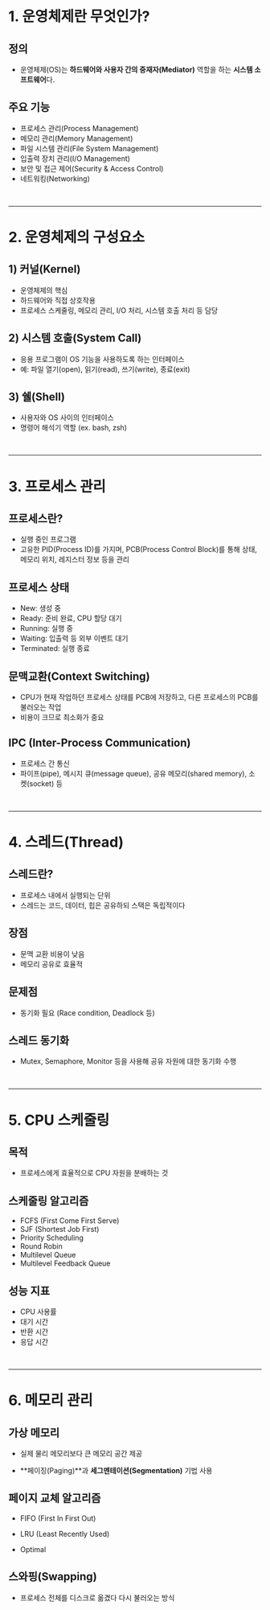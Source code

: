# 1. 운영체제란 무엇인가?

## 정의

- 운영체제(OS)는 **하드웨어와 사용자 간의 중재자(Mediator)** 역할을 하는 **시스템 소프트웨어**다.

## 주요 기능

- 프로세스 관리(Process Management)
- 메모리 관리(Memory Management)
- 파일 시스템 관리(File System Management)
- 입출력 장치 관리(I/O Management)
- 보안 및 접근 제어(Security & Access Control)
- 네트워킹(Networking)

<br>

---
# 2. 운영체제의 구성요소

## 1) 커널(Kernel)
- 운영체제의 핵심
- 하드웨어와 직접 상호작용
- 프로세스 스케줄링, 메모리 관리, I/O 처리, 시스템 호출 처리 등 담당
## 2) 시스템 호출(System Call)
- 응용 프로그램이 OS 기능을 사용하도록 하는 인터페이스
- 예: 파일 열기(open), 읽기(read), 쓰기(write), 종료(exit)
## 3) 쉘(Shell)
- 사용자와 OS 사이의 인터페이스
- 명령어 해석기 역할 (ex. bash, zsh)

<br>

---
# 3. 프로세스 관리
## 프로세스란?
- 실행 중인 프로그램
- 고유한 PID(Process ID)를 가지며, PCB(Process Control Block)를 통해 상태, 메모리 위치, 레지스터 정보 등을 관리
## 프로세스 상태
- New: 생성 중
- Ready: 준비 완료, CPU 할당 대기
- Running: 실행 중
- Waiting: 입출력 등 외부 이벤트 대기
- Terminated: 실행 종료
## 문맥교환(Context Switching)
- CPU가 현재 작업하던 프로세스 상태를 PCB에 저장하고, 다른 프로세스의 PCB를 불러오는 작업
- 비용이 크므로 최소화가 중요
## IPC (Inter-Process Communication)
- 프로세스 간 통신
- 파이프(pipe), 메시지 큐(message queue), 공유 메모리(shared memory), 소켓(socket) 등

<br>

---
# 4. 스레드(Thread)
## 스레드란?
- 프로세스 내에서 실행되는 단위
- 스레드는 코드, 데이터, 힙은 공유하되 스택은 독립적이다
## 장점
- 문맥 교환 비용이 낮음
- 메모리 공유로 효율적
## 문제점
- 동기화 필요 (Race condition, Deadlock 등)
## 스레드 동기화
- Mutex, Semaphore, Monitor 등을 사용해 공유 자원에 대한 동기화 수행

<br>

---
# 5. CPU 스케줄링
## 목적
- 프로세스에게 효율적으로 CPU 자원을 분배하는 것
## 스케줄링 알고리즘
- FCFS (First Come First Serve)
- SJF (Shortest Job First)
- Priority Scheduling
- Round Robin
- Multilevel Queue
- Multilevel Feedback Queue
## 성능 지표
- CPU 사용률
- 대기 시간
- 반환 시간
- 응답 시간

<br>

---
# 6. 메모리 관리

## 가상 메모리

- 실제 물리 메모리보다 큰 메모리 공간 제공

- **페이징(Paging)**과 **세그멘테이션(Segmentation)** 기법 사용

## 페이지 교체 알고리즘

- FIFO (First In First Out)

- LRU (Least Recently Used)

- Optimal

## 스와핑(Swapping)

- 프로세스 전체를 디스크로 옮겼다 다시 불러오는 방식
